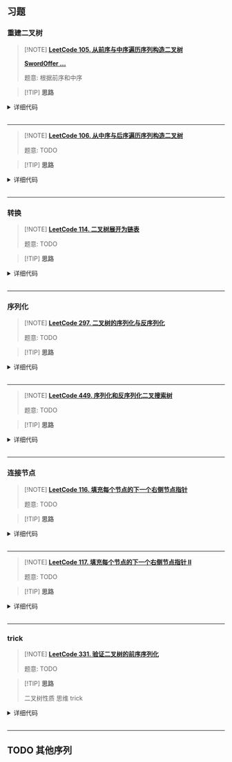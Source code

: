 ## 习题

### 重建二叉树

> [!NOTE] **[LeetCode 105. 从前序与中序遍历序列构造二叉树](https://leetcode-cn.com/problems/construct-binary-tree-from-preorder-and-inorder-traversal/)**
> 
> **[SwordOffer ...]()**
> 
> 题意: 根据前序和中序

> [!TIP] **思路**
> 
> 

<details>
<summary>详细代码</summary>
<!-- tabs:start -->

##### **C++**

```cpp
class Solution {
public:
    int n;
    unordered_map<int, int> mp;

    TreeNode* helper(vector<int> & pre, int l, int r, int p) {
        if (l > r)
            return nullptr;
        
        int pa = pre[p], id = mp[pa], llen = id - l;
        TreeNode * ret = new TreeNode(pa);
        ret->left = helper(pre, l, id - 1, p + 1);
        ret->right = helper(pre, id + 1, r, p + 1 + llen);
        return ret;
    }

    TreeNode* buildTree(vector<int>& preorder, vector<int>& inorder) {
        n = inorder.size();
        for (int i = 0; i < n; ++ i )
            mp[inorder[i]] = i;
        return helper(preorder, 0, n - 1, 0);
    }
};
```

##### **Python**

```python
#算法流程：
#1. 在前序遍历中找到根节点：前序遍历的第一个数 就是根节点的值
#2. 在中序遍历中找到根节点对应的位置k，则 k的左边就是左子树的中序遍历，k的右边就是右子树的中序遍历 （这一步需要用一个字典来存储对应的位置）
#3. 假设左子树的长度为l,那么在前序遍历里，根节点后l个数 是左子树的前序遍历，剩下的树就是右子树的前序遍历
#4. 有了左右子树的前序遍历和中序遍历，我们可以先递归创建出左右子树，然后再创建根节点；
class Solution:
    def buildTree(self, pre: List[int], ino: List[int]) -> TreeNode:
        my_dict = dict()
        for i in range(len(ino)):
            my_dict[ino[i]] = i

        def dfs(pre_L, pre_R, ino_L, ino_R):
            # 踩坑： 只能 大于 的时候 才能return! 进入 dfs 后，每次都记得先想一下终止条件！
            if pre_L > pre_R:return   
            # 进入 dfs ，把每一层的 root 节点构造出来！
            root = TreeNode(pre[pre_L])   
            idx = my_dict[pre[pre_L]]
            root.left = dfs(pre_L + 1, idx - ino_L + pre_L, ino_L, idx - 1)
            root.right = dfs(idx - ino_L + pre_L + 1, pre_R, idx + 1, ino_R)
            # 递归返回这一层对应的root , 也就是重建后的二叉树
            return root  
        
        return dfs(0, len(pre) - 1, 0, len(ino) - 1)      
```

<!-- tabs:end -->
</details>

<br>

* * *

> [!NOTE] **[LeetCode 106. 从中序与后序遍历序列构造二叉树](https://leetcode-cn.com/problems/construct-binary-tree-from-inorder-and-postorder-traversal/)**
> 
> 题意: TODO

> [!TIP] **思路**
> 
> 

<details>
<summary>详细代码</summary>
<!-- tabs:start -->

##### **C++**

```cpp
class Solution {
public:
    vector<int> po;
    int n;
    unordered_map<int, int> mp;

    TreeNode * helper(int l, int r, int px) {
        if (l > r)
            return nullptr;
        
        int v = po[px], idx = mp[v], len = r - idx;
        TreeNode * t = new TreeNode(v);
        t->left = helper(l, idx - 1, px - len - 1);
        t->right = helper(idx + 1, r, px - 1);
        return t;
    }

    TreeNode* buildTree(vector<int>& inorder, vector<int>& postorder) {
        this->po = postorder;
        this->n = po.size();
        for (int i = 0; i < n; ++ i )
            mp[inorder[i]] = i;
        return helper(0, n - 1, n - 1);
    }
};
```

##### **Python**

```python
#算法流程：
#1. 在后续遍历中找到根节点：后续遍历的第一个数 就是根节点的值
#2. 在中序遍历中找到根节点对应的位置idx，则idx的左边就是左子树的中序遍历，右边的就是右子树的中序遍历(这一步需要用一个字典来存储对应的位置）
#3. 假设左子树的长度为l,那么在后序遍历里，从第一个数算开始的 1 个数是左子树的前序遍历，剩下的树就是右子树的后续遍历
#4. 有了左右子树的中序遍历和后序遍历，我们可以创造出根节点，然后递归它的左右子树；

class Solution:
    def buildTree(self, ino: List[int], po: List[int]) -> TreeNode:
        my_dict = {}
        for i in range(len(ino)):
            my_dict[ino[i]] = i 
        
        def dfs(ino_L, ino_R, po_L, po_R):
            if ino_L > ino_R:return 
            root = TreeNode(po[po_R])
            idx = my_dict[po[po_R]]
            root.left = dfs(ino_L, idx - 1, po_L, idx - ino_L + po_L - 1)
            root.right = dfs(idx + 1, ino_R, idx - ino_L + po_L, po_R - 1)
            return root 
        
        return dfs(0, len(ino) - 1, 0 , len(po) - 1)
```

<!-- tabs:end -->
</details>

<br>

* * *

### 转换

> [!NOTE] **[LeetCode 114. 二叉树展开为链表](https://leetcode-cn.com/problems/flatten-binary-tree-to-linked-list/)**
> 
> 题意: TODO

> [!TIP] **思路**
> 
> 

<details>
<summary>详细代码</summary>
<!-- tabs:start -->

##### **C++**

```cpp
class Solution {
public:
    // ATTENTION
    void flatten(TreeNode* root) {
        while (root) {
            if (root->left) {
                TreeNode *pre = root->left;
                while (pre->right)
                    pre = pre->right;
                pre->right = root->right;
                root->right = root->left;
                root->left = nullptr;
            }
            root = root->right;
        }
        return;
    }
    // another
    TreeNode* pre = nullptr;
    void flatten(TreeNode* root) {
        if (!root) return;
        flatten(root->right);
        flatten(root->left);
        root->right = pre;
        root->left = nullptr;
        pre = root;
    }
};
```

##### **Python**

```python
# 找规律 + 模拟
# 1. 当前节点存在左子树，将左子树的右链插入到当前点的右边
# 2. 否则 不存在的时候，遍历当前节点的右儿子
# 原地：不能用递归
class Solution:
    def flatten(self, root: TreeNode) -> None:
        while root:
            p = root.left
            if p:
                while p.right:
                    p = p.right 
                p.right = root.right
                root.right = root.left
                root.left = None # 一定要记得清空，因为左儿子已经移走了
            root = root.right  # 上述步骤完成后，当前节点一定没有左儿子了，所以只能往右边走
```

<!-- tabs:end -->
</details>

<br>

* * *

### 序列化

> [!NOTE] **[LeetCode 297. 二叉树的序列化与反序列化](https://leetcode-cn.com/problems/serialize-and-deserialize-binary-tree/)**
> 
> 题意: TODO

> [!TIP] **思路**
> 
> 

<details>
<summary>详细代码</summary>
<!-- tabs:start -->

##### **C++**

```cpp
// yxc
class Codec {
public:
    string path;
    // Encodes a tree to a single string.
    string serialize(TreeNode* root) {
        dfs_s(root);
        return path;
    }

    void dfs_s(TreeNode* root) {
        if (!root) path += "#,";
        else {
            path += to_string(root->val) + ',';
            dfs_s(root->left);
            dfs_s(root->right);
        }
    }

    // Decodes your encoded data to tree.
    TreeNode* deserialize(string data) {
        int u = 0;
        return dfs_d(data, u);
    }

    TreeNode* dfs_d(string& data, int& u) {
        if (data[u] == '#') {
            u += 2;
            return NULL;
        } else {
            int k = u;
            while (data[u] != ',') u ++ ;
            auto root = new TreeNode(stoi(data.substr(k, u - k)));
            u ++ ;
            root->left = dfs_d(data, u);
            root->right = dfs_d(data, u);
            return root;
        }
    }
};
```

##### **C++**

```cpp
class Codec {
public:

    // Encodes a tree to a single string.
    string serialize(TreeNode* root) {
        //if(!root) return "";
        stringstream ss;
        dfs(root, ss);
        return ss.str();
    }
    void dfs(TreeNode* r, stringstream& ss) {
        if (!r) {
            ss << "# ";
            return;
        }
        ss << to_string(r->val) << " ";
        dfs(r->left, ss);
        dfs(r->right, ss);
    }

    // Decodes your encoded data to tree.
    TreeNode* deserialize(string data) {
        //if(data.empty()) return nullptr;
        stringstream ss(data);
        TreeNode* r = nullptr;
        rebuild(r, ss);
        return r;
    }
    void rebuild(TreeNode* & r, stringstream& ss) {
        string t;
        ss >> t;
        if (t[0] == '#') {
            r = nullptr;
            return;
        }
        r = new TreeNode(stoi(t));
        rebuild(r->left, ss);
        rebuild(r->right, ss);
    }
};
```

##### **Python**

```python
# python3
# 【二叉树被序列化为一个【字符串】！ 并且讲这个【字符串】反序列化为原始的树结构】
# 题目要求的 序列化 和 反序列化 是 可逆操作。因此，序列化的字符串应携带 完整的二叉树信息。【通常使用的前序、中序、后序、层序遍历记录的二叉树的信息不完整，即唯一的输出序列可能对应着多种二叉树可能性。】
# 序列化：通过 层序遍历 实现
# 反序列化：根据序列化拿到的层序遍历的结果，按照 层 重构二叉树。借助一个指针 i 指向当前节点 root 的左、右结点，每构建一个 node 的左右节点，指针就向右移动 1 位（i += 1)

# Definition for a binary tree node.
# class TreeNode(object):
#     def __init__(self, x):
#         self.val = x
#         self.left = None
#         self.right = None

class Codec:
    def serialize(self, root):
        if not root:return 
        q = collections.deque()
        q.append(root)
        res = []
        while q:
            node = q.popleft()
            if node:
                res.append(str(node.val))
                # 不管 node.left 是否存在 都要放到队列中，这样如果不存在，该位置就可以被置为'null'
                q.append(node.left)  
                q.append(node.right)
            else:  
                # 当前位置没有结点时，需要进行标识为'null'
                res.append("null")  
        return '[' + ','.join(res) + ']'

    def deserialize(self, data):
        if not data:return
        
        # 前后的 [ ] 这两个字符串 不需要进入重构二叉树
        nums = data[1:-1].split(',')  
        
        # 层序遍历的第一个点 就是 root 的值
        root = TreeNode(int(nums[0]))        
        q = collections.deque()
        q.append(root)
        i = 1
        while q:
            node = q.popleft()
            if nums[i] != "null":
                node.left = TreeNode(int(nums[i]))
                q.append(node.left)
            i += 1
            if nums[i] != "null":
                node.right = TreeNode(int(nums[i]))
                q.append(node.right)
            i += 1
        return root
```

<!-- tabs:end -->
</details>

<br>

* * *

> [!NOTE] **[LeetCode 449. 序列化和反序列化二叉搜索树](https://leetcode-cn.com/problems/serialize-and-deserialize-bst/)**
> 
> 题意: TODO

> [!TIP] **思路**
> 
> 

<details>
<summary>详细代码</summary>
<!-- tabs:start -->

##### **C++**

```cpp
/**
 * Definition for a binary tree node.
 * struct TreeNode {
 *     int val;
 *     TreeNode *left;
 *     TreeNode *right;
 *     TreeNode(int x) : val(x), left(NULL), right(NULL) {}
 * };
 */
class Codec {
public:
// yxc 极致紧凑
    // Encodes a tree to a single string.
    string serialize(TreeNode* root) {
        string res;
        dfs_s(root, res);
        return res;
    }

    void dfs_s(TreeNode* root, string& res) {
        if (!root) return;
        res += to_string(root->val) + ' ';
        dfs_s(root->left, res), dfs_s(root->right, res);
    }

    // Decodes your encoded data to tree.
    TreeNode* deserialize(string str) {
        vector<int> data;
        stringstream ssin(str);
        int x, u = 0;
        while (ssin >> x) data.push_back(x);
        return dfs_d(data, u, INT_MIN, INT_MAX);
    }

    TreeNode* dfs_d(vector<int>& data, int& u, int minv, int maxv) {
        if (u == data.size() || data[u] < minv || data[u] > maxv) return NULL;
        auto root = new TreeNode(data[u ++ ]);
        root->left = dfs_d(data, u, minv, root->val);
        root->right = dfs_d(data, u, root->val + 1, maxv);
        return root;
    }


    // 原本自己写法 不算最紧凑
    string serialize(TreeNode* root) {
        if(!root) return string();
        stringstream ss;
        dfs(root,ss);
        return ss.str();
    }
    void dfs(TreeNode* rt,stringstream& ss){
        if(!rt){
            ss << "# ";
            return ;
        }
        ss << to_string(rt->val) <<" ";
        dfs(rt->left,ss);
        dfs(rt->right,ss);
    }
    // Decodes your encoded data to tree.
    TreeNode* deserialize(string data) {
        if(data.empty()) return NULL;
        TreeNode* rt = NULL;
        stringstream ss(data);
        rebuild(rt,ss);
        return rt;
    }
    void rebuild(TreeNode* & rt,stringstream& ss){
        string t;
        ss >> t;
        if(t[0] == '#'){
            rt = NULL;
            return;
        }
        int v = stoi(t);
        rt = new TreeNode(v);
        rebuild(rt->left, ss);
        rebuild(rt->right, ss);
    }
};
```

##### **Python**

```python

```

<!-- tabs:end -->
</details>

<br>

* * *

### 连接节点

> [!NOTE] **[LeetCode 116. 填充每个节点的下一个右侧节点指针](https://leetcode-cn.com/problems/populating-next-right-pointers-in-each-node/)**
> 
> 题意: TODO

> [!TIP] **思路**
> 
> 

<details>
<summary>详细代码</summary>
<!-- tabs:start -->

##### **C++**

```cpp
class Solution {
public:
    Node* connect(Node* root) {
        if (!root) return root;
        auto source = root; // 存一下根，返回用
        // 当有左儿子时说明有下一层
        while (root->left) {
            // 使用next遍历这一层每个结点p，以处理下一层的连接关系
            for (auto p = root; p; p = p->next) {
                // p的左儿子的next就是p的右儿子
                p->left->next = p->right;
                // p的右儿子的next就是p的next的左儿子，要保证p->next存在
                if (p->next)
                    p->right->next = p->next->left;
            }
            root = root->left; // 每次向左儿子走就走到了下一层的第一个结点
        }
        return source;
    }
    Node* connect2(Node* root) {
        if (!root) return root;
        Node *left = root->left, *right = root->right;
        while (left) {
            left->next = right;
            left = left->right;
            right = right->left;
        }
        connect(root->left);
        connect(root->right);
        return root;
    }
};
```

##### **Python**

```python
#  完美二叉树！通过题意给出的构造函数，可以看出每个点的next指针都是默认初始化为空，所以每一行的最后一个节点不需要处理
#  BFS，需要一个队列，但是有next指针，所以队列可以省掉，那就是符合题意：常数空间
#  算法： 从根节点开始宽度优先遍历，每次遍历一层，遍历时按从左到右的顺序，对于每个节点，先让左儿子指向右儿子，然后让右儿子指向下一个节点的左儿子。最后让这一层最右侧的节点指向NULL。 遍历到叶节点所在的层为止。

class Solution:
    def connect(self, root: 'Node') -> 'Node':
        if not root:return 
        source = root  #  存一下根，返回用
        while root.left:   # 当前节点的左儿子存在，表示还有下一层需要处理. 直到遍历到叶节点
            p = root 
            while p:
                p.left.next = p.right 
                if p.next:
                    p.right.next = p.next.left 
                p = p.next  #  使用next遍历这一层每个结点p，以处理下一层的连接关系
            root = root.left   # 每次向左儿子走就走到了下一层的第一个结点
        return source
```

<!-- tabs:end -->
</details>

<br>

* * *

> [!NOTE] **[LeetCode 117. 填充每个节点的下一个右侧节点指针 II](https://leetcode-cn.com/problems/populating-next-right-pointers-in-each-node-ii/)**
> 
> 题意: TODO

> [!TIP] **思路**
> 
> 

<details>
<summary>详细代码</summary>
<!-- tabs:start -->

##### **C++**

```cpp
class Solution {
public:
    Node* connect(Node* root) {
        if (!root) return nullptr;
        queue<Node*> q;
        q.push(root);
        while (!q.empty()) {
            int sz = q.size();
            while (sz--) {
                Node* t = q.front(); q.pop();
                if (sz) t->next = q.front();
                if (t->left) q.push(t->left);
                if (t->right) q.push(t->right);
            }
        }
        return root;
    }
};


// 常数空间
class Solution {
public:
    Node* connect(Node* root) {
        if (!root) return root;
        auto cur = root;
        while (cur) {
            auto dummy = new Node(-1);
            auto pre = dummy;
            for (auto p = cur; p; p = p->next) {
                if (p->left) pre = pre->next = p->left;
                if (p->right) pre = pre->next = p->right;
            }
            cur = dummy->next;
        }
        return root;
    }
};
```

##### **Python**

```python
# 非完美二叉树
# 算法：1. 从根节点开始BFS，每次遍历一层，从左到右依次遍历每个节点；
# 2. 遍历时维护下一层节点的链表。对于每个节点，依次判断他的左儿子和右儿子是否存在，如果存在，则插入到下一层链表的末尾
# 3. 并且每次链表的tail 都要往后走一位。

# 用root记层该层访问节点
# 用dummy记录下一层合成链表的开头.
# 用tail记录下一层合成链表的结尾.

class Solution:
    def connect(self, root: 'Node') -> 'Node':
        if not root:return 
        head = root 
        while root:
            dummy = ListNode(None)
            tail = dummy 
            while root:
                if root.left:
                    tail.next = root.left 
                    tail = tail.next 
                if root.right:
                    tail.next = root.right
                    tail = tail.next 
                root = root.next 
            root = dummy.next 
        return head
```

<!-- tabs:end -->
</details>

<br>

* * *

### trick

> [!NOTE] **[LeetCode 331. 验证二叉树的前序序列化](https://leetcode-cn.com/problems/verify-preorder-serialization-of-a-binary-tree/)**
> 
> 题意: TODO

> [!TIP] **思路**
> 
> 二叉树性质 思维 trick	

<details>
<summary>详细代码</summary>
<!-- tabs:start -->

##### **C++**

```cpp
class Solution {
public:
    bool f = true;
    void dfs(string & preorder, int & u) {
        if (u == preorder.size()) {
            f = false;
            return;
        }
        if (preorder[u] == '#') {
            u += 2;
            return;
        }
        while (preorder[u] != ',') ++ u;
        ++ u;
        dfs(preorder, u);
        dfs(preorder, u);
    }
    bool isValidSerialization(string preorder) {
        preorder += ',';
        int u = 0;
        dfs(preorder, u);
        return f && u == preorder.size();
    }
};
```

##### **C++**

```cpp
/*
https://www.youtube.com/watch?v=_mbnPPHJmTQ

1.For any tree, number of nodes == number of edges + 1. (so we add 1 to number of edges first)
2.The hashtag(#) should only appear when there's edge available.
Then we have the algorithm or statement:

1.each node consumes 1 edge
2.each non-leaf node creates two edges
3.whenever edges are smaller than 0, return false, which means number of hashtag(#) is too much
4. Finally, edges should be zero to meet the 1st constraint which is number of nodes == number of edges + 1

*/
class Solution {
public:
    bool isValidSerialization(string preorder) {
        int degree = 1;
        string tmp;
        stringstream ss;
        ss << preorder;
        while (getline(ss, tmp, ',')){
            degree -- ;         // consume one edge
            if (degree < 0) {
                return false;
            }
            if (tmp[0]!='#') {
                degree += 2;    // generate 2 edges
            }
        }
        return degree == 0;
    }
};
```

##### **Python**

```python

```

<!-- tabs:end -->
</details>

<br>

* * *

## TODO 其他序列


